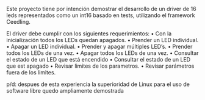 Este proyecto tiene por intención demostrar el desarrollo de un driver de 16 leds representados como un int16 basado en tests, utilizando el framework Ceedling. 

El driver debe cumplir con los siguientes requerimientos:
• Con la inicialización todos los LEDs quedan apagados.
• Prender un LED individual.
• Apagar un LED individual.
• Prender y apagar múltiples LED’s.
• Prender todos los LEDs de una vez.
• Apagar todos los LEDs de una vez.
• Consultar el estado de un LED que está encendido
• Consultar el estado de un LED que est apagado
• Revisar limites de los parametros.
• Revisar parámetros fuera de los limites.


p/d: despues de esta experiencia la superioridad de Linux para el uso de software libre quedo ampliamente demostrada
